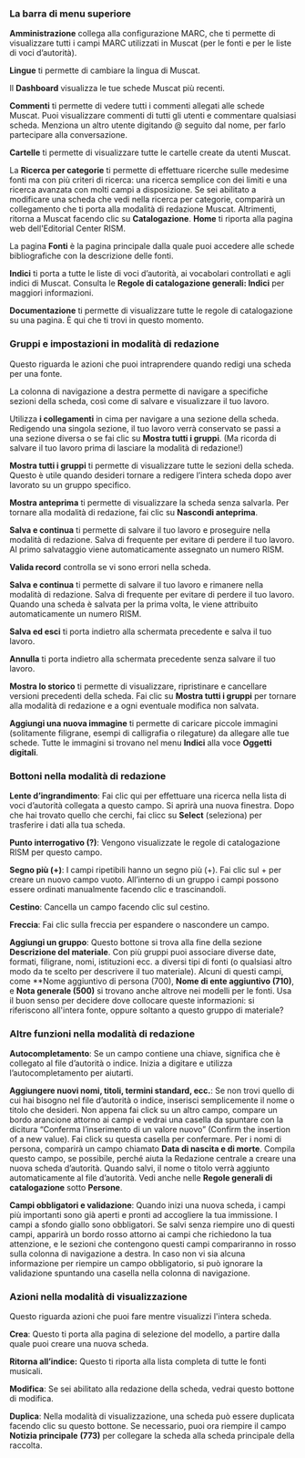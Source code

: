 ### La barra di menu superiore

**Amministrazione** collega alla configurazione MARC, che ti permette di visualizzare tutti i campi MARC utilizzati in Muscat (per le fonti e per le liste di voci d’autorità).

**Lingue** ti permette di cambiare la lingua di Muscat.

Il  **Dashboard**  visualizza le tue schede Muscat più recenti.

**Commenti** ti permette di vedere tutti i commenti allegati alle schede Muscat. Puoi visualizzare commenti di tutti gli utenti e commentare qualsiasi scheda. Menziona un altro utente digitando @ seguito dal nome, per farlo partecipare alla conversazione.

**Cartelle**  ti permette di visualizzare tutte le cartelle create da utenti Muscat.

La **Ricerca per categorie** ti permette di effettuare ricerche sulle medesime fonti ma con più criteri di ricerca: una ricerca semplice con dei limiti e una ricerca avanzata con molti campi a disposizione. Se sei abilitato a modificare una scheda che vedi nella ricerca per categorie, comparirà un collegamento che ti porta alla modalità di redazione Muscat. Altrimenti, ritorna a Muscat facendo clic su  **Catalogazione**. **Home** ti riporta alla pagina web dell'Editorial Center RISM.

La pagina  **Fonti** è la pagina principale dalla quale puoi accedere alle schede bibliografiche con la descrizione delle fonti.

**Indici** ti porta a tutte le liste di voci d’autorità, ai vocabolari controllati e agli indici di Muscat. Consulta le  **Regole di catalogazione generali: Indici** per maggiori informazioni.

**Documentazione** ti permette di visualizzare tutte le regole di catalogazione su una pagina. È qui che ti trovi in questo momento.



### Gruppi e impostazioni in modalità di redazione

Questo riguarda le azioni che puoi intraprendere quando redigi una scheda per una fonte.

La colonna di navigazione a destra permette di navigare a specifiche sezioni della scheda, così come di salvare e visualizzare il tuo lavoro.

Utilizza **i collegamenti** in cima per navigare a una sezione della scheda. Redigendo una singola sezione, il tuo lavoro verrà conservato se passi a una sezione diversa o se fai clic su **Mostra tutti i gruppi**. (Ma ricorda di salvare il tuo lavoro prima di lasciare la modalità di redazione!)

**Mostra tutti i gruppi** ti permette di visualizzare tutte le sezioni della scheda. Questo è utile quando desideri tornare a redigere l’intera scheda dopo aver lavorato su un gruppo specifico.

**Mostra anteprima** ti permette di visualizzare la scheda senza salvarla. Per tornare alla modalità di redazione, fai clic su **Nascondi anteprima**.

**Salva e continua** ti permette di salvare il tuo lavoro e proseguire nella modalità di redazione. Salva di frequente per evitare di perdere il tuo lavoro. Al primo salvataggio viene automaticamente assegnato un numero RISM.

**Valida record** controlla se vi sono errori nella scheda.

**Salva e continua** ti permette di salvare il tuo lavoro e rimanere nella modalità di redazione. Salva di frequente per evitare di perdere il tuo lavoro. Quando una scheda è salvata per la prima volta, le viene attribuito automaticamente un numero RISM.

**Salva ed esci** ti porta indietro alla schermata precedente e salva il tuo lavoro.

**Annulla** ti porta indietro alla schermata precedente senza salvare il tuo lavoro.

**Mostra lo storico** ti permette di visualizzare, ripristinare e cancellare versioni precedenti della scheda. Fai clic su **Mostra tutti i gruppi** per tornare alla modalità di redazione e a ogni eventuale modifica non salvata.

**Aggiungi una nuova immagine** ti permette di caricare piccole immagini (solitamente filigrane, esempi di calligrafia o rilegature) da allegare alle tue schede. Tutte le immagini si trovano nel menu **Indici** alla voce **Oggetti digitali**.

### Bottoni nella modalità di redazione

**Lente d’ingrandimento**: Fai clic qui per effettuare una ricerca nella lista di voci d’autorità collegata a questo campo. Si aprirà una nuova finestra. Dopo che hai trovato quello che cerchi, fai clicc su  **Select** (seleziona) per trasferire i dati alla tua scheda.

**Punto interrogativo (?)**: Vengono visualizzate le regole di catalogazione RISM per questo campo.

**Segno più (+)**: I campi ripetibili hanno un segno più (+). Fai clic sul + per creare un nuovo campo vuoto. All’interno di un gruppo i campi possono essere ordinati manualmente facendo clic e trascinandoli.

**Cestino**: Cancella un campo facendo clic sul cestino.

**Freccia**: Fai clic sulla freccia per espandere o nascondere un campo.

**Aggiungi un gruppo**: Questo bottone si trova alla fine della sezione  **Descrizione del materiale**. Con più gruppi puoi associare diverse date, formati, filigrane, nomi, istituzioni ecc. a diversi tipi di fonti (o qualsiasi altro modo da te scelto per descrivere il tuo materiale). Alcuni di questi campi, come  **Nome aggiuntivo di persona (700),  **Nome di ente aggiuntivo (710)**, e **Nota generale (500)** si trovano anche altrove nei modelli per le fonti. Usa il buon senso per decidere dove collocare queste informazioni: si riferiscono all'intera fonte, oppure soltanto a questo gruppo di materiale?

### Altre funzioni nella modalità di redazione

**Autocompletamento**: Se un campo contiene una chiave, significa che è collegato al file d’autorità o indice. Inizia a digitare e utilizza l’autocompletamento per aiutarti.

**Aggiungere nuovi nomi, titoli, termini standard, ecc.**: Se non trovi quello di cui hai bisogno nel file d’autorità o indice, inserisci semplicemente il nome o titolo che desideri. Non appena fai click su un altro campo, compare un bordo arancione attorno ai campi e vedrai una casella da spuntare con la dicitura “Conferma l’inserimento di un valore nuovo” (Confirm the insertion of a new value). Fai click su questa casella per confermare. Per i nomi di persona, comparirà un campo chiamato **Data di nascita e di morte**. Compila questo campo, se possibile, perché aiuta la Redazione centrale a creare una nuova scheda d’autorità. Quando salvi, il nome o titolo verrà aggiunto automaticamente al file d’autorità. Vedi anche nelle **Regole generali di catalogazione** sotto **Persone**.

**Campi obbligatori e validazione**: Quando inizi una nuova scheda, i campi più importanti sono già aperti e pronti ad accogliere la tua immissione. I campi a sfondo giallo sono obbligatori. Se salvi senza riempire uno di questi campi, apparirà un bordo rosso attorno ai campi che richiedono la tua attenzione, e le sezioni che contengono questi campi compariranno in rosso sulla colonna di navigazione a destra. In caso non vi sia alcuna informazione per riempire un campo obbligatorio, si può ignorare la validazione spuntando una casella nella colonna di navigazione.



### Azioni nella modalità di visualizzazione   

Questo riguarda azioni che puoi fare mentre visualizzi l'intera scheda.

**Crea**: Questo ti porta alla pagina di selezione del modello, a partire dalla quale puoi creare una nuova scheda.

**Ritorna all’indice:** Questo ti riporta alla lista completa di tutte le fonti musicali.

**Modifica**: Se sei abilitato alla redazione della scheda, vedrai questo bottone di modifica.

**Duplica**: Nella modalità di visualizzazione, una scheda può essere duplicata facendo clic su questo bottone. Se necessario, puoi ora riempire il campo **Notizia principale** **(773)** per collegare la scheda alla scheda principale della raccolta.
